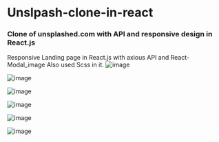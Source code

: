# Unslpash-clone-in-react

 ### Clone of unsplashed.com with API and responsive design in React.js
 Responsive Landing page in React.js with axious API and React-Modal_image 
 Also used Scss in it.
![image](https://github.com/Ahmedz182/Unslpash-clone-in-react/assets/35397403/734b2dc8-a22d-4d1a-8792-1000f0865fcf)

![image](https://github.com/Ahmedz182/Unslpash-clone-in-react/assets/35397403/3e4b66da-0024-46bc-a8dc-0f65b7c18e25)

![image](https://github.com/Ahmedz182/Unslpash-clone-in-react/assets/35397403/871d541b-dad6-423a-93a9-f55768307045)

![image](https://github.com/Ahmedz182/Unslpash-clone-in-react/assets/35397403/7f44e9bf-682d-446d-bd2f-1b3dffb7957d)

![image](https://github.com/Ahmedz182/Unslpash-clone-in-react/assets/35397403/b34c7b06-47d3-43c5-864d-12c4d1115ebe)

![image](https://github.com/Ahmedz182/Unslpash-clone-in-react/assets/35397403/165e9f37-71bd-4790-89c8-e5e59d93be21)

